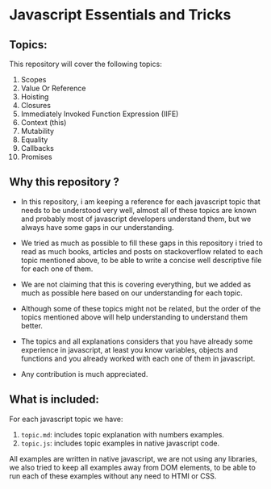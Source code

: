 # Javascript Essentials and Tricks

## Topics: 
This repository will cover the following topics:

1. Scopes
2. Value Or Reference
3. Hoisting
4. Closures
5. Immediately Invoked Function Expression (IIFE)
6. Context (this)
7. Mutability
8. Equality
9. Callbacks
10. Promises

## Why this repository ?
* In this repository, i am keeping a reference for each javascript topic that needs to be understood very well, almost all of these topics are known and probably most of javascript developers understand them, but we always have some gaps in our understanding.

* We tried as much as possible to fill these gaps in this repository i tried to read as much books, articles and posts on stackoverflow related to each topic mentioned above, to be able to write a concise well descriptive file for each one of them.

* We are not claiming that this is covering everything, but we added as much as possible here based on our understanding for each topic.

* Although some of these topics might not be related, but the order of the topics mentioned above will help understanding to understand them better.

* The topics and all explanations considers that you have already some experience in javascript, at least you know variables, objects and functions and you already worked with each one of them in javascript.

* Any contribution is much appreciated.


## What is included:
For each javascript topic we have:
1. `topic.md`: includes topic explanation with numbers examples.
2. `topic.js`: includes topic examples in native javascript code.

All examples are written in native javascript, we are not using any libraries, we also tried to keep all examples away from DOM elements, to be able to run each of these examples without any need to HTMl or CSS.

